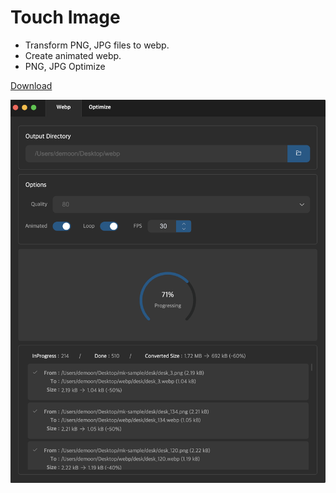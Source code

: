 # Touch Image

* Transform PNG, JPG files to webp.
* Create animated webp.
* PNG, JPG Optimize

[Download](https://github.com/demoon84/touch-image/releases)

![Alt text of the image](https://github.com/demoon84/touch-image/blob/main/preview.png)


